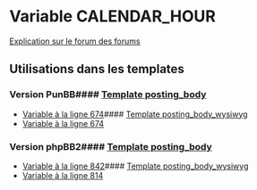 # Variable CALENDAR_HOUR
[Explication sur le forum des forums](http://forum.forumactif.com/t294113-listing-des-variables#CALENDAR_HOUR)
## Utilisations dans les templates
### Version PunBB#### [Template posting_body](punbb/posting_body.md)
* [Variable à la ligne 674](../punbb/posting_body.tpl#L674)#### [Template posting_body_wysiwyg](punbb/posting_body_wysiwyg.md)
* [Variable à la ligne 674](../punbb/posting_body_wysiwyg.tpl#L674)
### Version phpBB2#### [Template posting_body](subsilver/posting_body.md)
* [Variable à la ligne 842](../subsilver/posting_body.tpl#L842)#### [Template posting_body_wysiwyg](subsilver/posting_body_wysiwyg.md)
* [Variable à la ligne 814](../subsilver/posting_body_wysiwyg.tpl#L814)